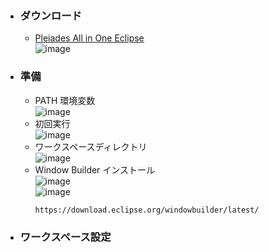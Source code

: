 - ### ダウンロード
    - [Pleiades All in One Eclipse](https://mergedoc.osdn.jp/)\
    ![image](https://user-images.githubusercontent.com/1501327/187071974-8d0dd5f6-0e94-44b3-bde7-f9c5fde87079.png)

- ### 準備
    - PATH 環境変数\
    ![image](https://user-images.githubusercontent.com/1501327/187073076-9ef19980-e7c7-470b-8334-aaa86a9bce18.png)
    - 初回実行\
    ![image](https://user-images.githubusercontent.com/1501327/187073143-6ab73d18-758b-437f-a9c8-69b5a4f06781.png)
    - ワークスペースディレクトリ\
    ![image](https://user-images.githubusercontent.com/1501327/187073226-7702d935-03c2-44a4-8d43-8844e300d038.png)
    - Window Builder インストール\
    ![image](https://user-images.githubusercontent.com/1501327/187073324-caa4f595-848f-4d65-9924-9a4c116a9887.png)\
    ![image](https://user-images.githubusercontent.com/1501327/187073422-a0ee853e-df83-426c-a934-a0356905f6bd.png)
        ```
        https://download.eclipse.org/windowbuilder/latest/
        ```

- ### ワークスペース設定
